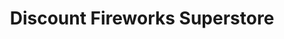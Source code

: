 ---
title: "Discount Fireworks Superstore"
url: /meridian/discount-fireworks-superstore/
shop: Pyrotechnik
---
